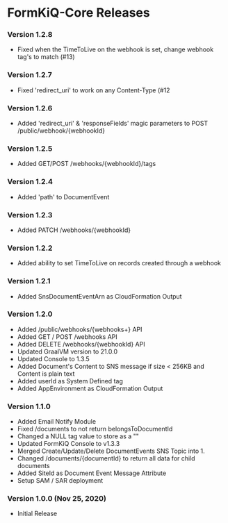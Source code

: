 # FormKiQ-Core Releases #

### Version 1.2.8
- Fixed when the TimeToLive on the webhook is set, change webhook tag's to match (#13)

### Version 1.2.7
- Fixed 'redirect_uri' to work on any Content-Type (#12

### Version 1.2.6
- Added 'redirect_uri' & 'responseFields' magic parameters to POST /public/webhook/{webhookId}

### Version 1.2.5
- Added GET/POST /webhooks/{webhookId}/tags

### Version 1.2.4
- Added 'path' to DocumentEvent

### Version 1.2.3
- Added PATCH /webhooks/{webhookId}

### Version 1.2.2
- Added ability to set TimeToLive on records created through a webhook

### Version 1.2.1
- Added SnsDocumentEventArn as CloudFormation Output

### Version 1.2.0
- Added /public/webhooks/{webhooks+} API
- Added GET / POST /webhooks API
- Added DELETE /webhooks/{webhookId} API
- Updated GraalVM version to 21.0.0
- Updated Console to 1.3.5
- Added Document's Content to SNS message if size < 256KB and Content is plain text
- Added userId as System Defined tag
- Added AppEnvironment as CloudFormation Output

### Version 1.1.0
- Added Email Notify Module
- Fixed /documents to not return belongsToDocumentId
- Changed a NULL tag value to store as a ""
- Updated FormKiQ Console to v1.3.3
- Merged Create/Update/Delete DocumentEvents SNS Topic into 1.
- Changed /documents/{documentId} to return all data for child documents
- Added SiteId as Document Event Message Attribute
- Setup SAM / SAR deployment

### Version 1.0.0 (Nov 25, 2020)
- Initial Release
